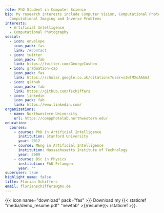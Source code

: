 ```yaml
---
role: PhD Student in Computer Science
bio: My research interests include Computer Vision, Computational Photography,
  Computational Imaging and Inverse Problems
interests:
  - Artificial Intelligence
  - Computational Photography
social:
  - icon: envelope
    icon_pack: fas
    link: /#contact
  - icon: twitter
    icon_pack: fab
    link: https://twitter.com/GeorgeCushen
  - icon: graduation-cap
    icon_pack: fas
    link: https://scholar.google.co.uk/citations?user=sIwtMXoAAAAJ
  - icon: github
    icon_pack: fab
    link: https://github.com/fschiffers
  - icon: linkedin
    icon_pack: fab
    link: https://www.linkedin.com/
organizations:
  - name: Northwestern University
    url: https://compphotolab.northwestern.edu/
education:
  courses:
    - course: PhD in Artificial Intelligence
      institution: Stanford University
      year: 2012
    - course: MEng in Artificial Intelligence
      institution: Massachusetts Institute of Technology
      year: 2009
    - course: BSc in Physics
      institution: FAU Erlangen
      year: ""
superuser: true
highlight_name: false
title: Florian Schiffers
email: florianschiffers@gmx.de
---
```



{{< icon name="download" pack="fas" >}} Download my {{< staticref "media/demo_resume.pdf" "newtab" >}}resumé{{< /staticref >}}.